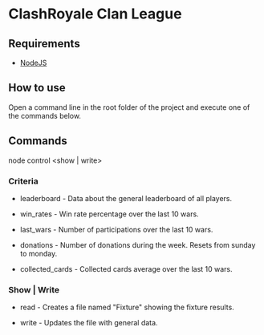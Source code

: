 # ClashRoyale Clan League

## Requirements
- [NodeJS](https://nodejs.org/)

## How to use
Open a command line in the root folder of the project and execute one of the commands below.

## Commands
node control <criteria> <show | write>
  
### Criteria
- leaderboard - 
Data about the general leaderboard of all players.

-  win_rates - 
Win rate percentage over the last 10 wars.

- last_wars - 
Number of participations over the last 10 wars.

- donations - 
Number of donations during the week. Resets from sunday to monday.

- collected_cards -
Collected cards average over the last 10 wars.

### Show | Write
- read - 
Creates a file named "Fixture" showing the fixture results.

- write - 
Updates the file with general data.

